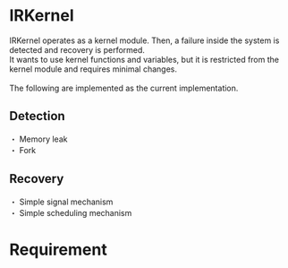 # IRKernel
IRKernel operates as a kernel module. Then, a failure inside the system is detected and recovery is performed.<br>
It wants to use kernel functions and variables, but it is restricted from the kernel module and requires minimal changes.<br>
<br>
The following are implemented as the current implementation.<br>
## Detection
・ Memory leak<br>
・ Fork<br>
## Recovery
・ Simple signal mechanism<br>
・ Simple scheduling mechanism<br>
# Requirement
